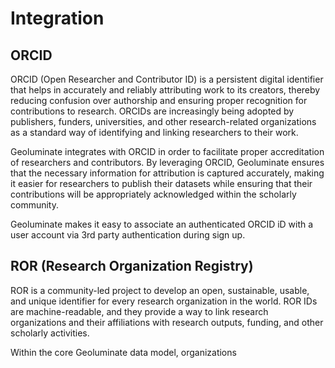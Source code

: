# Integration

<!-- e.g. with ORCID, ROR, Datacite -->
## ORCID

ORCID (Open Researcher and Contributor ID) is a persistent digital identifier that helps in accurately and reliably attributing work to its creators, thereby reducing confusion over authorship and ensuring proper recognition for contributions to research. ORCIDs are increasingly being adopted by publishers, funders, universities, and other research-related organizations as a standard way of identifying and linking researchers to their work.

Geoluminate integrates with ORCID in order to facilitate proper accreditation of researchers and contributors. By leveraging ORCID, Geoluminate ensures that the necessary information for attribution is captured accurately, making it easier for researchers to publish their datasets while ensuring that their contributions will be appropriately acknowledged within the scholarly community.

Geoluminate makes it easy to associate an authenticated ORCID iD with a user account via 3rd party authentication during sign up.

## ROR (Research Organization Registry)

ROR is a community-led project to develop an open, sustainable, usable, and unique identifier for every research organization in the world. ROR IDs are machine-readable, and they provide a way to link research organizations and their affiliations with research outputs, funding, and other scholarly activities.

Within the core Geoluminate data model, organizations 
